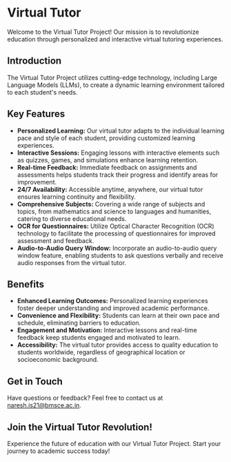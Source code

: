 # Virtual Tutor 
Welcome to the Virtual Tutor Project! Our mission is to revolutionize education through personalized and interactive virtual tutoring experiences.

## Introduction
The Virtual Tutor Project utilizes cutting-edge technology, including Large Language Models (LLMs), to create a dynamic learning environment tailored to each student's needs.

## Key Features
- **Personalized Learning:** Our virtual tutor adapts to the individual learning pace and style of each student, providing customized learning experiences.
- **Interactive Sessions:** Engaging lessons with interactive elements such as quizzes, games, and simulations enhance learning retention.
- **Real-time Feedback:** Immediate feedback on assignments and assessments helps students track their progress and identify areas for improvement.
- **24/7 Availability:** Accessible anytime, anywhere, our virtual tutor ensures learning continuity and flexibility.
- **Comprehensive Subjects:** Covering a wide range of subjects and topics, from mathematics and science to languages and humanities, catering to diverse educational needs.
- **OCR for Questionnaires:** Utilize Optical Character Recognition (OCR) technology to facilitate the processing of questionnaires for improved assessment and feedback.
- **Audio-to-Audio Query Window:** Incorporate an audio-to-audio query window feature, enabling students to ask questions verbally and receive audio responses from the virtual tutor.

## Benefits
- **Enhanced Learning Outcomes:** Personalized learning experiences foster deeper understanding and improved academic performance.
- **Convenience and Flexibility:** Students can learn at their own pace and schedule, eliminating barriers to education.
- **Engagement and Motivation:** Interactive lessons and real-time feedback keep students engaged and motivated to learn.
- **Accessibility:** The virtual tutor provides access to quality education to students worldwide, regardless of geographical location or socioeconomic background.

## Get in Touch
Have questions or feedback? Feel free to contact us at [naresh.is21@bmsce.ac.in](mailto:naresh.is21@bmsce.ac.in).

## Join the Virtual Tutor Revolution!
Experience the future of education with our Virtual Tutor Project. Start your journey to academic success today!
